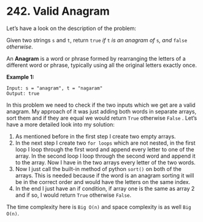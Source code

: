 # 242. Valid Anagram

Let’s have a look on the description of the problem:

Given two strings `s` and `t`, return `true` _if_ `t` _is an anagram of_ `s`_, and_ `false` _otherwise_.

An **Anagram** is a word or phrase formed by rearranging the letters of a different word or phrase, typically using all the original letters exactly once.

**Example 1:**

```
Input: s = "anagram", t = "nagaram"
Output: true
```

In this problem we need to check if the two inputs which we get are a valid anagram. My approach of it was just adding both words in separate arrays, sort them and if they are equal we would return `True` otherwise `False` . Let’s have a more detailed look into my solution:

1. As mentioned before in the first step I create two empty arrays.
2. In the next step I create two `for loops` which are not nested, in the first loop I loop through the first word and append every letter to one of the array. In the second loop I loop through the second word and append it to the array. Now I have in the two arrays every letter of the two words.
3. Now I just call the built-in method of python `sort()` on both of the arrays. This is needed because if the word is an anagram sorting it will be in the correct order and would have the letters on the same index.
4. In the end I just have an if condition, if array one is the same as array 2 and if so, I would return `True` otherwise `False`.

The time complexity here is `Big O(n)` and space complexity is as well `Big O(n)`.
